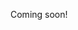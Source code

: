 Coming soon!

<!--

https://erik-engheim.medium.com/stop-the-hard-work-obsession-america-6e5c29b1c07c

https://news.ycombinator.com/item?id=25507413

-->
